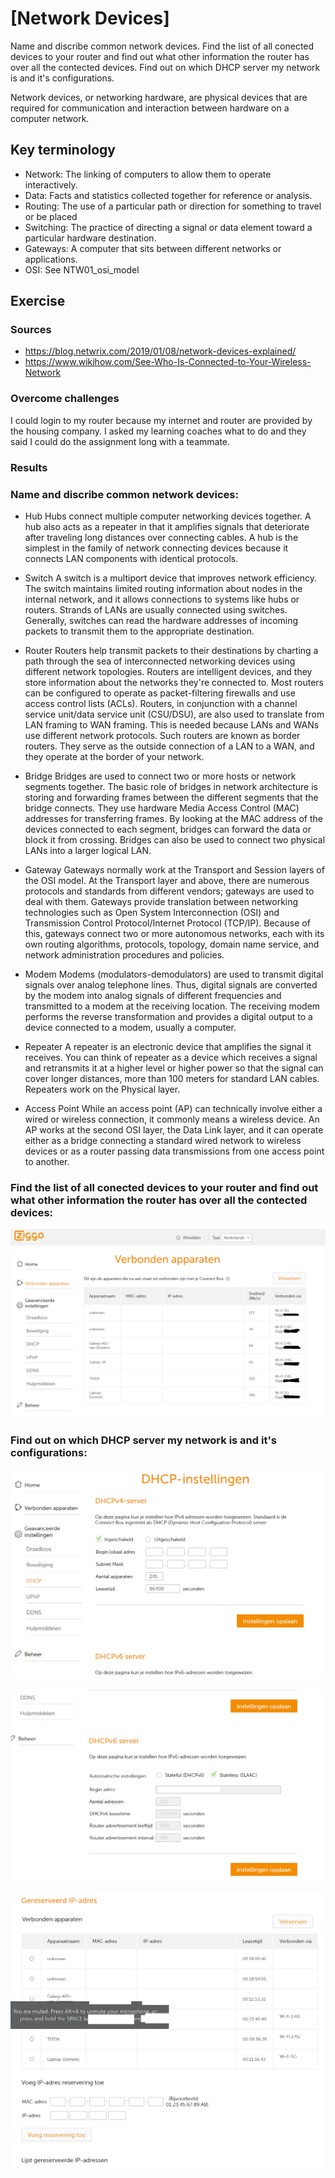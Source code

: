 # [Network Devices]
Name and discribe common network devices. Find the list of all conected devices to your router and find out what other information the router has over all the contected devices. Find out on which DHCP server my network is and it's configurations.

Network devices, or networking hardware, are physical devices that are required for communication and interaction between hardware on a computer network.

## Key terminology
- Network: The linking of computers to allow them to operate interactively.
- Data: Facts and statistics collected together for reference or analysis.
- Routing: The use of a particular path or direction for something to travel or be placed
- Switching: The practice of directing a signal or data element toward a particular hardware destination.
- Gateways: A computer that sits between different networks or applications.
- OSI: See NTW01_osi_model

## Exercise
### Sources
- https://blog.netwrix.com/2019/01/08/network-devices-explained/
- https://www.wikihow.com/See-Who-Is-Connected-to-Your-Wireless-Network

### Overcome challenges
I could login to my router because my internet and router are provided by the housing company. I asked my learning coaches what to do and they said I could do the assignment long with a teammate.

### Results

### Name and discribe common network devices:

- Hub
Hubs connect multiple computer networking devices together. A hub also acts as a repeater in that it amplifies signals that deteriorate after traveling long distances over connecting cables. A hub is the simplest in the family of network connecting devices because it connects LAN components with identical protocols.

- Switch
A switch is a multiport device that improves network efficiency. The switch maintains limited routing information about nodes in the internal network, and it allows connections to systems like hubs or routers. Strands of LANs are usually connected using switches. Generally, switches can read the hardware addresses of incoming packets to transmit them to the appropriate destination.

- Router
Routers help transmit packets to their destinations by charting a path through the sea of interconnected networking devices using different network topologies. Routers are intelligent devices, and they store information about the networks they're connected to. Most routers can be configured to operate as packet-filtering firewalls and use access control lists (ACLs). Routers, in conjunction with a channel service unit/data service unit (CSU/DSU), are also used to translate from LAN framing to WAN framing. This is needed because LANs and WANs use different network protocols. Such routers are known as border routers. They serve as the outside connection of a LAN to a WAN, and they operate at the border of your network.


- Bridge
Bridges are used to connect two or more hosts or network segments together. The basic role of bridges in network architecture is storing and forwarding frames between the different segments that the bridge connects. They use hardware Media Access Control (MAC) addresses for transferring frames. By looking at the MAC address of the devices connected to each segment, bridges can forward the data or block it from crossing. Bridges can also be used to connect two physical LANs into a larger logical LAN.

- Gateway
Gateways normally work at the Transport and Session layers of the OSI model. At the Transport layer and above, there are numerous protocols and standards from different vendors; gateways are used to deal with them. Gateways provide translation between networking technologies such as Open System Interconnection (OSI) and Transmission Control Protocol/Internet Protocol (TCP/IP). Because of this, gateways connect two or more autonomous networks, each with its own routing algorithms, protocols, topology, domain name service, and network administration procedures and policies.

- Modem
Modems (modulators-demodulators) are used to transmit digital signals over analog telephone lines. Thus, digital signals are converted by the modem into analog signals of different frequencies and transmitted to a modem at the receiving location. The receiving modem performs the reverse transformation and provides a digital output to a device connected to a modem, usually a computer.

- Repeater
A repeater is an electronic device that amplifies the signal it receives. You can think of repeater as a device which receives a signal and retransmits it at a higher level or higher power so that the signal can cover longer distances, more than 100 meters for standard LAN cables. Repeaters work on the Physical layer.


- Access Point
While an access point (AP) can technically involve either a wired or wireless connection, it commonly means a wireless device. An AP works at the second OSI layer, the Data Link layer, and it can operate either as a bridge connecting a standard wired network to wireless devices or as a router passing data transmissions from one access point to another.


### Find the list of all conected devices to your router and find out what other information the router has over all the contected devices:

![](./../../../00_includes/NTW-02_devices.png)


### Find out on which DHCP server my network is and it's configurations:

![](./../../../00_includes/NTW02_config.png)

![](./../../../00_includes/NTW02_config2.png)

![](./../../../00_includes/NTW02_config3.png)